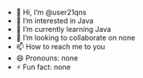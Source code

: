 - 👋 Hi, I’m @user21qns
- 👀 I’m interested in Java
- 🌱 I’m currently learning Java
- 💞️ I’m looking to collaborate on none
- 📫 How to reach me to you
- 😄 Pronouns: none
- ⚡ Fun fact: none

<!---
user21qns/user21qns is a ✨ special ✨ repository because its `README.md` (this file) appears on your GitHub profile.
You can click the Preview link to take a look at your changes.
--->
